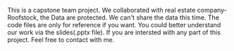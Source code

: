This is a capstone team project. We collaborated with real estate company-Roofstock, the Data are protected. We can't share the data this time. The code files are only for reference if you want. You could better understand our work via the slides(.pptx file). If you are intersted with any part of this project. Feel free to contact with me. 
